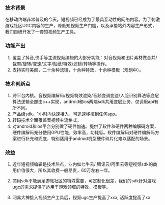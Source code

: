 ### 技术背景

在移动终端非常普及的今天，短视频已经成为了最具互动性的网络内容。为了刺激游戏社区UGC内容的生产，降低短视频生产门槛，以及承接站外内容生产形式，我们自研开发了一套短视频生产工具。

### 功能产出

1. 覆盖了抖音,快手等主流视频编辑的大部分功能：对音视频和图片素材做合并/裁剪/旋转/变速/文字/贴纸/特效/滤镜/转场等操作。
2. 支持实时美颜，二十余种滤镜，十余种特效，十余种模板（规划中）。

### 技术创新点

1. 跨平台内核。音视频编解码/视频特效渲染/音频变调变速/人脸识别算法等底层算法逻辑全部由c++实现，android和ios两端sdk共用底层业务，仅调用api有所不同。
2. 产品级sdk。1小时内快速接入，可迅速移植到任何app。
3. 转码技术全面覆盖音视频主流格式。
4. 对android和ios平台分别做了硬件加速。提供了软件和硬件两种编解码方案，硬件编解码充分使用GPU性能，效率高，功耗低。软件编解码对硬件编解码方案进行补充和兜底，特别适用于android机型硬件碎片化难以适配的场景。

### 效益

1. 近年短视频编辑是技术热点，业内如七牛云/ 腾讯云/阿里云等短视频sdk的商用价值很大，所以其收费一般昂贵，60万左右一年。

2. 商用sdk不能满足游戏社区的特殊需要，可定制化很差，我们的sdk针对游戏ugc的需求提供了适用于游戏领域的特效，模板等。

3. 网易大神接入视频生产工具后，视频ugc生产提高了xxx, 活跃度提高了xx

   



